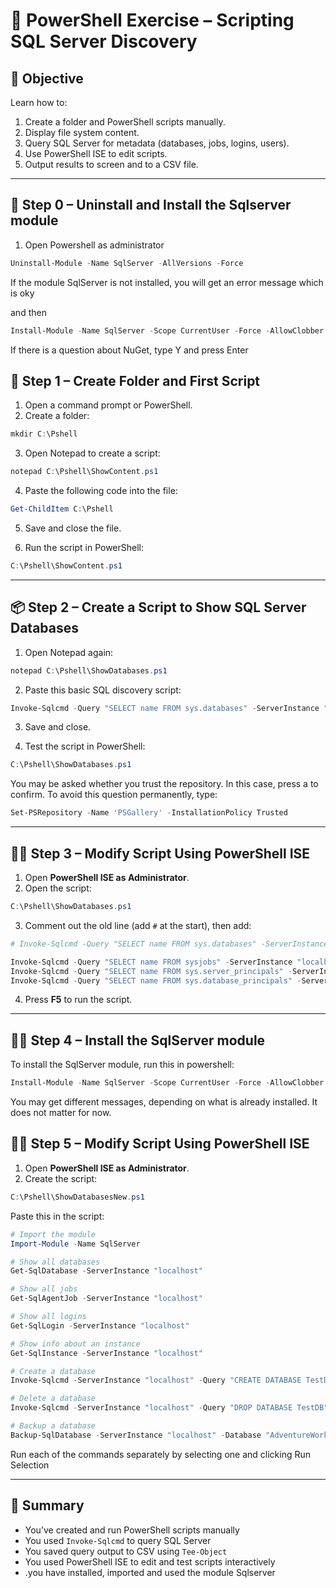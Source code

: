 
# 🧪 PowerShell Exercise – Scripting SQL Server Discovery

## 🎯 Objective

Learn how to:
1. Create a folder and PowerShell scripts manually.
2. Display file system content.
3. Query SQL Server for metadata (databases, jobs, logins, users).
4. Use PowerShell ISE to edit scripts.
5. Output results to screen and to a CSV file.

---


## 📁 Step 0 – Uninstall and Install the Sqlserver module

1. Open Powershell as administrator

```powershell
Uninstall-Module -Name SqlServer -AllVersions -Force
```

If the module SqlServer is not installed, you will get an error message which is oky

and then 

```powershell
Install-Module -Name SqlServer -Scope CurrentUser -Force -AllowClobber
```

If there is a question about NuGet, type Y and press Enter



## 📁 Step 1 – Create Folder and First Script

1. Open a command prompt or PowerShell.
2. Create a folder:

```powershell
mkdir C:\Pshell
```

3. Open Notepad to create a script:

```powershell
notepad C:\Pshell\ShowContent.ps1
```

4. Paste the following code into the file:

```powershell
Get-ChildItem C:\Pshell
```

5. Save and close the file.

6. Run the script in PowerShell:

```powershell
C:\Pshell\ShowContent.ps1
```

---

## 📦 Step 2 – Create a Script to Show SQL Server Databases

1. Open Notepad again:

```powershell
notepad C:\Pshell\ShowDatabases.ps1
```

2. Paste this basic SQL discovery script:

```powershell
Invoke-Sqlcmd -Query "SELECT name FROM sys.databases" -ServerInstance "localhost" -TrustServerCertificate
```

3. Save and close.

4. Test the script in PowerShell:

```powershell
C:\Pshell\ShowDatabases.ps1
```
You may be asked whether you trust the repository. In this case, press a to confirm.
To avoid this question permanently, type:

```powershell
Set-PSRepository -Name 'PSGallery' -InstallationPolicy Trusted
```



---

## 🧑‍💻 Step 3 – Modify Script Using PowerShell ISE

1. Open **PowerShell ISE as Administrator**.
2. Open the script:

```powershell
C:\Pshell\ShowDatabases.ps1
```

3. Comment out the old line (add `#` at the start), then add:

```powershell
# Invoke-Sqlcmd -Query "SELECT name FROM sys.databases" -ServerInstance "localhost" 

Invoke-Sqlcmd -Query "SELECT name FROM sysjobs" -ServerInstance "localhost" -Database msdb -TrustServerCertificate | Tee-Object -FilePath C:\Pshell\Jobs.csv
Invoke-Sqlcmd -Query "SELECT name FROM sys.server_principals" -ServerInstance "localhost" -TrustServerCertificate | Tee-Object -FilePath C:\Pshell\Logins.csv
Invoke-Sqlcmd -Query "SELECT name FROM sys.database_principals" -ServerInstance "localhost" -Database msdb -TrustServerCertificate | Tee-Object -FilePath C:\Pshell\MsdbUsers.csv


```

4. Press **F5** to run the script.

---

## 🧑‍💻 Step 4 – Install the SqlServer module

To install the SqlServer module, run this in powershell:

```powershell
Install-Module -Name SqlServer -Scope CurrentUser -Force -AllowClobber
```
You may get different messages, depending on what is already installed. It does not matter for now.

## 🧑‍💻 Step 5 – Modify Script Using PowerShell ISE

1. Open **PowerShell ISE as Administrator**.
2. Create the script:

```powershell
C:\Pshell\ShowDatabasesNew.ps1
```

Paste this in the script:

```powershell
# Import the module
Import-Module -Name SqlServer

# Show all databases
Get-SqlDatabase -ServerInstance "localhost"

# Show all jobs
Get-SqlAgentJob -ServerInstance "localhost"

# Show all logins
Get-SqlLogin -ServerInstance "localhost"

# Show info about an instance
Get-SqlInstance -ServerInstance "localhost"

# Create a database
Invoke-Sqlcmd -ServerInstance "localhost" -Query "CREATE DATABASE TestDB" -TrustServerCertificate

# Delete a database
Invoke-Sqlcmd -ServerInstance "localhost" -Query "DROP DATABASE TestDB" -TrustServerCertificate

# Backup a database
Backup-SqlDatabase -ServerInstance "localhost" -Database "AdventureWorks" -BackupFile "C:\SqlBackups\AdventureWorks.bak" -TrustServerCertificate

```

Run each of the commands separately by selecting one and clicking Run Selection



---

## 📝 Summary

- You’ve created and run PowerShell scripts manually
- You used `Invoke-Sqlcmd` to query SQL Server
- You saved query output to CSV using `Tee-Object`
- You used PowerShell ISE to edit and test scripts interactively
- .you have installed, imported and used the module Sqlserver

